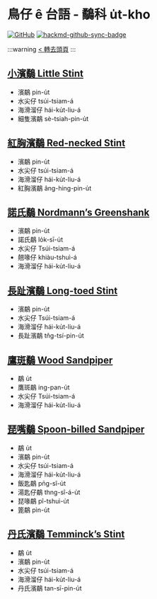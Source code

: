 # 鳥仔 ê 台語 - 鷸科 u̍t-kho

[![GitHub](https://img.shields.io/badge/GitHub-black?logo=github)](https://github.com/siansiansu/tsiau-a-e-mia)
[![hackmd-github-sync-badge](https://hackmd.io/g_i27Z0qRAaQyxHEmf0mMg/badge)](https://hackmd.io/g_i27Z0qRAaQyxHEmf0mMg)

:::warning
[< 轉去頭頁](https://hackmd.io/@siansiansu/Hy4VzNvha)
:::

## [小濱鷸 Little Stint](https://ebird.org/species/litsti)

- 濱鷸 pin-u̍t
- 水尖仔 tsúi-tsiam-á
- 海滑溜仔 hái-ku̍t-liu-á
- 細隻濱鷸 sè-tsiah-pin-u̍t

## [紅胸濱鷸 Red-necked Stint](https://ebird.org/species/rensti)

- 濱鷸 pin-u̍t
- 水尖仔 tsúi-tsiam-á
- 海滑溜仔 hái-ku̍t-liu-á
- 紅胸濱鷸 âng-hing-pin-u̍t

## [諾氏鷸 Nordmann’s Greenshank](https://ebird.org/species/norgre1)

- 濱鷸 pin-u̍t
- 諾氏鷸 lo̍k-sī-u̍t
- 水尖仔 Tsúi-tsiam-á
- 翹喙仔 khiàu-tshuì-á
- 海滑溜仔 hái-ku̍t-liu-á

## [長趾濱鷸 Long-toed Stint](https://ebird.org/species/lotsti)

- 濱鷸 pin-u̍t
- 水尖仔 Tsúi-tsiam-á
- 海滑溜仔 hái-ku̍t-liu-á
- 長趾濱鷸 tn̂g-tsí-pin-u̍t

## [鷹斑鷸 Wood Sandpiper](https://ebird.org/species/woosan)

- 鷸 u̍t
- 鷹斑鷸 ing-pan-u̍t
- 水尖仔 Tsúi-tsiam-á
- 海滑溜仔 hái-ku̍t-liu-á

## [琵嘴鷸 Spoon-billed Sandpiper](https://ebird.org/species/spbsan1)

- 鷸 u̍t
- 濱鷸 pin-u̍t
- 水尖仔 tsúi-tsiam-á
- 海滑溜仔 hái-ku̍t-liu-á
- 飯匙鷸 pn̄g-sî-u̍t
- 湯匙仔鷸 thng-sî-á-u̍t
- 琵喙鷸 pî-tshuì-u̍t
- 篦鷸 pìn-u̍t

## [丹氏濱鷸 Temminck’s Stint](https://ebird.org/species/temsti)

- 鷸 u̍t
- 濱鷸 pin-u̍t
- 水尖仔 tsúi-tsiam-á
- 海滑溜仔 hái-ku̍t-liu-á
- 丹氏濱鷸 tan-sī-pin-u̍t
